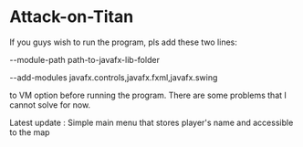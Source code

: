 # Attack-on-Titan

If you guys wish to run the program, pls add these two lines:

--module-path path-to-javafx-lib-folder

--add-modules javafx.controls,javafx.fxml,javafx.swing

to VM option before running the program. There are some problems that I cannot solve for now.

Latest update :
Simple main menu that stores player's name and accessible to the map
